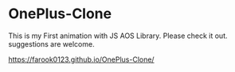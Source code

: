 # OnePlus-Clone
This is my First animation with JS AOS Library.
Please check it out.
suggestions are welcome.

https://farook0123.github.io/OnePlus-Clone/
